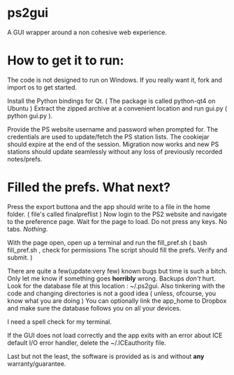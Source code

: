 ps2gui
======

A GUI wrapper around a non cohesive web experience.  

How to get it to run:
=====================

The code is not designed to run on Windows.
If you really want it, fork and import os to get started.

Install the Python bindings for Qt. ( The package is called python-qt4 on Ubuntu )
Extract the zipped archive at a convenient location and run gui.py ( python gui.py ).

Provide the PS website username and password when prompted for. The credentials are used to update/fetch the PS station lists.
The cookiejar should expire at the end of the session.
Migration now works and new PS stations should update seamlessly without any loss of previously recorded notes/prefs.


Filled the prefs. What next?
============================

Press the export buttona and the app should write to a file in the home folder. ( file's called finalpreflist )
Now login to the PS2 website and navigate to the preference page. Wait for the page to load.
Do not press any keys. No tabs. *Nothing*.

With the page open, open up a terminal and run the fill_pref.sh ( bash fill_pref.sh , check for permissions 
The script should fill the prefs. Verify and submit.
)


There are quite a few(update:very few) known bugs but time is such a bitch. Only let me know if something goes **horribly** wrong.
Backups *don't* hurt. Look for the database file at this location : ~/.ps2gui.
Also tinkering with the code and changing directories is not a good idea ( unless, ofcourse, you know what you are doing )
You can optionally link the app_home to Dropbox and make sure the database follows you on all your devices.

I need a spell check for my terminal.

If the GUI does not load correctly and the app exits with an error about ICE default I/O error handler, delete the 
~/.ICEauthority file. 

Last but not the least, the software is provided as is and without **any** warranty/guarantee.
